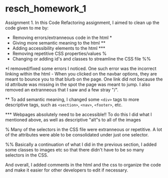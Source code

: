 # resch_homework_1
Assignment 1.
In this Code Refactoring assignment, I aimed to clean up the code given to me by:

- Removing errors/extranneous code in the html *
- Giving more semantic meaning to the html **
- Adding accessibility elements to the html ***
- Removing repetitive CSS properties/values %
- Changing or adding id's and classes to streamline the CSS file %%

*I removed/fixed some errors I noticed. One such error was the incorrect linking within the html - When you clicked on the navbar options, they are meant to bounce you to that blurb on the page. One link did not because the id attribute was missing in the spot the page was meant to jump. 
I also removed an extranneous </img> that I saw and a few stray "/". 

** To add semantic meaning, I changed some `<div>` tags to more descriptive tags, such as `<section>`, `<nav>`, `<footer>`, etc.

*** Webpages absolutely need to be accessible!! To do this I did what I mentioned above, as well as descriptive "alt"s to all of the images 

% Many of the selectors in the CSS file were extranneous or repetitive. A lot of the attributes were able to be consolidated under just one selector.

%% Basically a continuation of what I did in the previous section, I added some classes to images etc so that there didn't have to be so many selectors in the CSS. 

And overall, I added comments in the html and the css to organize the code and make it easier for other developers to edit if necessary.
